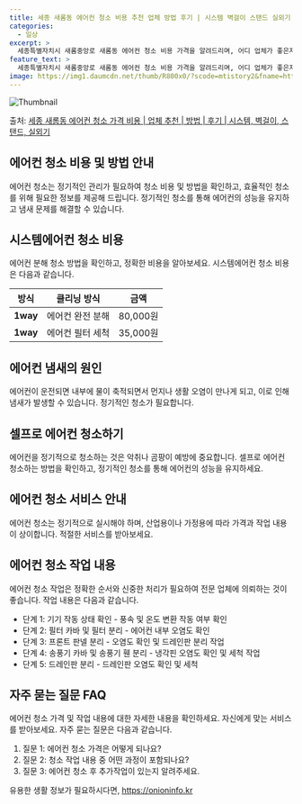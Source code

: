 ```yaml
---
title: 세종 새롬동 에어컨 청소 비용 추천 업체 방법 후기 | 시스템 벽걸이 스탠드 실외기
categories:
  - 일상
excerpt: >
  세종특별자치시 새롬중앙로 새롬동 에어컨 청소 비용 가격을 알려드리며, 어디 업체가 좋은지 후기를 통해 알아보겠습니다. 현재 글에서는 시스템, 벽걸이, 스탠드, 실외기 각각에 대해 청소 비용이 나와 있으니 참고하시면 되겠습니다. 에어컨 분해 청소 방법 보기 👈 클릭셀프 에어컨 청소 방법 보기👈 클릭새롬중앙로 새롬동 에어컨 청소 비용시스템에어컨 방식클리닝방식금액1way 방식에어컨 완전분해80,000원1way 방식에어컨 필터세척35,000원2way 방식에어컨 완전분해90,000원2way 방식에어컨 필터세척35,000원4way 방식에어컨 완전분해120,000원4way 방식에어컨 필터세척35,000원원형방식에어컨 완전분해140,000원원형방식에어컨 필터세척35,000원에어컨 청소 견적 샘플 보기 👈 클릭에어컨 냄..
feature_text: >
  세종특별자치시 새롬중앙로 새롬동 에어컨 청소 비용 가격을 알려드리며, 어디 업체가 좋은지 후기를 통해 알아보겠습니다. 현재 글에서는 시스템, 벽걸이, 스탠드, 실외기 각각에 대해 청소 비용이 나와 있으니 참고하시면 되겠습니다. 에어컨 분해 청소 방법 보기 👈 클릭셀프 에어컨 청소 방법 보기👈 클릭새롬중앙로 새롬동 에어컨 청소 비용시스템에어컨 방식클리닝방식금액1way 방식에어컨 완전분해80,000원1way 방식에어컨 필터세척35,000원2way 방식에어컨 완전분해90,000원2way 방식에어컨 필터세척35,000원4way 방식에어컨 완전분해120,000원4way 방식에어컨 필터세척35,000원원형방식에어컨 완전분해140,000원원형방식에어컨 필터세척35,000원에어컨 청소 견적 샘플 보기 👈 클릭에어컨 냄..
image: https://img1.daumcdn.net/thumb/R800x0/?scode=mtistory2&fname=https%3A%2F%2Fblog.kakaocdn.net%2Fdn%2FbxDqmx%2FbtsHwP3uCrS%2FOjuXcNCqgRv2MkCZk2kfpk%2Fimg.webp
---
```


![Thumbnail](https://img1.daumcdn.net/thumb/R800x0/?scode=mtistory2&fname=https%3A%2F%2Fblog.kakaocdn.net%2Fdn%2FbxDqmx%2FbtsHwP3uCrS%2FOjuXcNCqgRv2MkCZk2kfpk%2Fimg.webp)

<p>출처: <a href="https://onioninfo.kr/entry/%EC%84%B8%EC%A2%85-%EC%83%88%EB%A1%AC%EB%8F%99-%EC%97%90%EC%96%B4%EC%BB%A8-%EC%B2%AD%EC%86%8C-%EA%B0%80%EA%B2%A9-%EB%B9%84%EC%9A%A9-%EC%97%85%EC%B2%B4-%EC%B6%94%EC%B2%9C-%EB%B0%A9%EB%B2%95-%ED%9B%84%EA%B8%B0-%EC%8B%9C%EC%8A%A4%ED%85%9C-%EB%B2%BD%EA%B1%B8%EC%9D%B4-%EC%8A%A4%ED%83%A0%EB%93%9C-%EC%8B%A4%EC%99%B8%EA%B8%B0" rel="dofollow">세종 새롬동 에어컨 청소 가격 비용 | 업체 추천 | 방법 | 후기 | 시스템, 벽걸이, 스탠드, 실외기</a> </p>

## 에어컨 청소 비용 및 방법 안내

에어컨 청소는 정기적인 관리가 필요하여 청소 비용 및 방법을 확인하고, 효율적인 청소를 위해 필요한 정보를 제공해 드립니다. 정기적인 청소를
통해 에어컨의 성능을 유지하고 냄새 문제를 해결할 수 있습니다.

## 시스템에어컨 청소 비용

에어컨 분해 청소 방법을 확인하고, 정확한 비용을 알아보세요. 시스템에어컨 청소 비용은 다음과 같습니다.

**방식** | **클리닝 방식** | **금액**  
---|---|---  
**1way** | 에어컨 완전 분해 | 80,000원  
**1way** | 에어컨 필터 세척 | 35,000원  
  
## 에어컨 냄새의 원인

에어컨이 운전되면 내부에 물이 축적되면서 먼지나 생활 오염이 만나게 되고, 이로 인해 냄새가 발생할 수 있습니다. 정기적인 청소가
필요합니다.

## 셀프로 에어컨 청소하기

에어컨을 정기적으로 청소하는 것은 악취나 곰팡이 예방에 중요합니다. 셀프로 에어컨 청소하는 방법을 확인하고, 정기적인 청소를 통해 에어컨의
성능을 유지하세요.

## 에어컨 청소 서비스 안내

에어컨 청소는 정기적으로 실시해야 하며, 산업용이나 가정용에 따라 가격과 작업 내용이 상이합니다. 적절한 서비스를 받아보세요.

## 에어컨 청소 작업 내용

에어컨 청소 작업은 정확한 순서와 신중한 처리가 필요하여 전문 업체에 의뢰하는 것이 좋습니다. 작업 내용은 다음과 같습니다.

  * 단계 1: 기기 작동 상태 확인 - 풍속 및 온도 변환 작동 여부 확인
  * 단계 2: 필터 카바 및 필터 분리 - 에어컨 내부 오염도 확인
  * 단계 3: 프론트 판넬 분리 - 오염도 확인 및 드레인판 분리 작업
  * 단계 4: 송풍기 카바 및 송풍기 휀 분리 - 냉각핀 오염도 확인 및 세척 작업
  * 단계 5: 드레인판 분리 - 드레인판 오염도 확인 및 세척

## 자주 묻는 질문 FAQ

에어컨 청소 가격 및 작업 내용에 대한 자세한 내용을 확인하세요. 자신에게 맞는 서비스를 받아보세요. 자주 묻는 질문은 다음과 같습니다.

  1. 질문 1: 에어컨 청소 가격은 어떻게 되나요?
  2. 질문 2: 청소 작업 내용 중 어떤 과정이 포함되나요?
  3. 질문 3: 에어컨 청소 후 추가작업이 있는지 알려주세요.



 

유용한 생활 정보가 필요하시다면, <a href="https://onioninfo.kr" rel="dofollow">https://onioninfo.kr</a>



